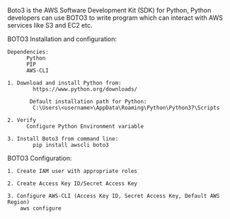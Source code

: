 Boto3 is the AWS Software Development Kit (SDK) for Python, 
Python developers can use BOTO3 to write program which can interact with AWS services like S3 and EC2 etc.

BOTO3 Installation and configuration:
	
	Dependencies:
	      Python
	      PIP
	      AWS-CLI
		
    1. Download and install Python from:
		    https://www.python.org/downloads/
		
		   Default installation path for Python:
		    C:\Users\<username>\AppData\Roaming\Python\Python37\Scripts
    
    2. Verify 
    	  Configure Python Environment variable
		
    3. Install Boto3 from command line:
		    pip install awscli boto3
		
BOTO3 Configuration:

    1. Create IAM user with appropriate roles
    
    2. Create Access Key ID/Secret Access Key
    
    3. Configure AWS-CLI (Access Key ID, Secret Access Key, Default AWS Region)
        aws configure
